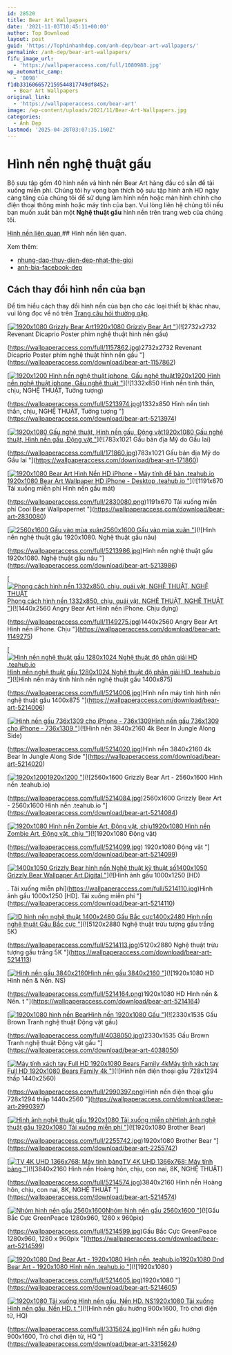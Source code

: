 ```yaml
---
id: 28520
title: Bear Art Wallpapers
date: '2021-11-03T10:45:11+00:00'
author: Top Download
layout: post
guid: 'https://Tophinhanhdep.com/anh-dep/bear-art-wallpapers/'
permalink: /anh-dep/bear-art-wallpapers/
fifu_image_url:
  - 'https://wallpaperaccess.com/full/1080988.jpg'
wp_automatic_camp:
  - '8098'
f1db3316066572159544817749df8452:
  - Bear Art Wallpapers
original_link:
  - 'https://wallpaperaccess.com/bear-art'
image: /wp-content/uploads/2021/11/Bear-Art-Wallpapers.jpg
categories:
  - Ảnh Đẹp
lastmod: '2025-04-28T03:07:35.160Z'
---
```

# Hình nền nghệ thuật gấu

Bộ sưu tập gồm 40 hình nền và hình nền Bear Art hàng đầu có sẵn để tải xuống miễn phí. Chúng tôi hy vọng bạn thích bộ sưu tập hình ảnh HD ngày càng tăng của chúng tôi để sử dụng làm hình nền hoặc màn hình chính cho điện thoại thông minh hoặc máy tính của bạn. Vui lòng liên hệ chúng tôi nếu bạn muốn xuất bản một **Nghệ thuật gấu** hình nền trên trang web của chúng tôi.

[Hình nền liên quan ](#related) ## Hình nền liên quan.

   
 Xem thêm:

   
- [nhung-dap-thuy-dien-dep-nhat-the-gioi](https://tophinhanhdep.com/anh-dep/nhung-dap-thuy-dien-dep-nhat-the-gioi/)
- [anh-bia-facebook-dep](https://tophinhanhdep.com/anh-bia/anh-bia-facebook-dep/)

## Cách thay đổi hình nền của bạn

Để tìm hiểu cách thay đổi hình nền của bạn cho các loại thiết bị khác nhau, vui lòng đọc về nó trên [Trang câu hỏi thường gặp](https://tophinhanhdep.com/faq/).

  
[[![1920x1080 Grizzly Bear Art](https://wallpaperaccess.com/full/1080988.jpg)1920x1080 Grizzly Bear Art "](https://wallpaperaccess.com/download/bear-art-1080988)](![2732x2732 Revenant Dicaprio Poster phim nghệ thuật hình nền gấu)

(https://wallpaperaccess.com/full/1157862.jpg)2732x2732 Revenant Dicaprio Poster phim nghệ thuật hình nền gấu "](https://wallpaperaccess.com/download/bear-art-1157862)

[[![1920x1200 Hình nền nghệ thuật iphone, Gấu nghệ thuật](https://wallpaperaccess.com/full/2416374.jpg)1920x1200 Hình nền nghệ thuật iphone, Gấu nghệ thuật "](https://wallpaperaccess.com/download/bear-art-2416374)](![1332x850 Hình nền tinh thần, chịu, NGHỆ THUẬT, Tưởng tượng)

(https://wallpaperaccess.com/full/5213974.jpg)1332x850 Hình nền tinh thần, chịu, NGHỆ THUẬT, Tưởng tượng "](https://wallpaperaccess.com/download/bear-art-5213974)

[[![1920x1080 Gấu nghệ thuật, Hình nền gấu, Động vật](https://wallpaperaccess.com/full/5213976.jpg)1920x1080 Gấu nghệ thuật, Hình nền gấu, Động vật "](https://wallpaperaccess.com/download/bear-art-5213976)](![783x1021 Gấu bản địa Mỹ do Gấu lai)

(https://wallpaperaccess.com/full/171860.jpg)783x1021 Gấu bản địa Mỹ do Gấu lai "](https://wallpaperaccess.com/download/bear-art-171860)

[[![1920x1080 Bear Art Hình Nền HD iPhone - Máy tính để bàn .teahub.io](https://wallpaperaccess.com/full/5213979.jpg)1920x1080 Bear Art Wallpaper HD iPhone - Desktop .teahub.io "](https://wallpaperaccess.com/download/bear-art-5213979)](![1191x670 Tải xuống miễn phí Hình nền gấu mát)

(https://wallpaperaccess.com/full/2830080.png)1191x670 Tải xuống miễn phí Cool Bear Wallpapernet "](https://wallpaperaccess.com/download/bear-art-2830080)

[[![2560x1600 Gấu vào mùa xuân](https://wallpaperaccess.com/full/5213985.jpg)2560x1600 Gấu vào mùa xuân "](https://wallpaperaccess.com/download/bear-art-5213985)](![Hình nền nghệ thuật gấu 1920x1080.  Nghệ thuật gấu nâu)

(https://wallpaperaccess.com/full/5213986.jpg)Hình nền nghệ thuật gấu 1920x1080. Nghệ thuật gấu nâu "](https://wallpaperaccess.com/download/bear-art-5213986)

[[![Phong cách hình nền 1332x850, chịu, quái vật, NGHỆ THUẬT, NGHỆ THUẬT](https://wallpaperaccess.com/full/5213990.jpg)Phong cách hình nền 1332x850, chịu, quái vật, NGHỆ THUẬT, NGHỆ THUẬT "](https://wallpaperaccess.com/download/bear-art-5213990)](![1440x2560 Angry Bear Art Hình nền iPhone.  Chịu đựng)

(https://wallpaperaccess.com/full/1149275.jpg)1440x2560 Angry Bear Art Hình nền iPhone. Chịu "](https://wallpaperaccess.com/download/bear-art-1149275)

[[![Hình nền nghệ thuật gấu 1280x1024 Nghệ thuật độ phân giải HD .teahub.io](https://wallpaperaccess.com/full/5213998.jpg)Hình nền nghệ thuật gấu 1280x1024 Nghệ thuật độ phân giải HD .teahub.io "](https://wallpaperaccess.com/download/bear-art-5213998)](![Hình nền máy tính hình nền nghệ thuật gấu 1400x875)

(https://wallpaperaccess.com/full/5214006.jpg)Hình nền máy tính hình nền nghệ thuật gấu 1400x875 "](https://wallpaperaccess.com/download/bear-art-5214006)

[[![Hình nền gấu 736x1309 cho iPhone - 736x1309](https://wallpaperaccess.com/full/5214017.jpg)Hình nền gấu 736x1309 cho iPhone - 736x1309 "](https://wallpaperaccess.com/download/bear-art-5214017)](![Hình nền 3840x2160 4k Bear In Jungle Along Side)

(https://wallpaperaccess.com/full/5214020.jpg)Hình nền 3840x2160 4k Bear In Jungle Along Side "](https://wallpaperaccess.com/download/bear-art-5214020)

[[![1920x1200 ](https://wallpaperaccess.com/full/5214071.jpg)1920x1200 "](https://wallpaperaccess.com/download/bear-art-5214071)](![2560x1600 Grizzly Bear Art - 2560x1600 Hình nền .teahub.io)

(https://wallpaperaccess.com/full/5214084.jpg)2560x1600 Grizzly Bear Art - 2560x1600 Hình nền .teahub.io "](https://wallpaperaccess.com/download/bear-art-5214084)

[[![1920x1080 Hình nền Zombie Art, Động vật, chịu](https://wallpaperaccess.com/full/5214086.jpg)1920x1080 Hình nền Zombie Art, Động vật, chịu "](https://wallpaperaccess.com/download/bear-art-5214086)](![1920x1080 Động vật)

(https://wallpaperaccess.com/full/5214099.jpg) 1920x1080 Động vật "](https://wallpaperaccess.com/download/bear-art-5214099)

[[![1400x1050 Grizzly Bear hình nền Nghệ thuật kỹ thuật số](https://wallpaperaccess.com/full/5214103.jpg)1400x1050 Grizzly Bear Wallpaper Art Digital "](https://wallpaperaccess.com/download/bear-art-5214103)](![Hình ảnh gấu 1000x1250 [HD)

.  Tải xuống miễn phí](https://wallpaperaccess.com/full/5214110.jpg)Hình ảnh gấu 1000x1250 \[HD\]. Tải xuống miễn phí "](https://wallpaperaccess.com/download/bear-art-5214110)

[[![ID hình nền nghệ thuật 1400x2480 Gấu Bắc cực](https://wallpaperaccess.com/full/5214112.jpg)1400x2480 Hình nền nghệ thuật Gấu Bắc cực "](https://wallpaperaccess.com/download/bear-art-5214112)](![5120x2880 Nghệ thuật trừu tượng gấu trắng 5K)

(https://wallpaperaccess.com/full/5214113.jpg)5120x2880 Nghệ thuật trừu tượng gấu trắng 5K "](https://wallpaperaccess.com/download/bear-art-5214113)

[[![Hình nền gấu 3840x2160](https://wallpaperaccess.com/full/5214143.jpg)Hình nền gấu 3840x2160 "](https://wallpaperaccess.com/download/bear-art-5214143)](![1920x1080 HD Hình nền & Nền.  NS)

(https://wallpaperaccess.com/full/5214164.png)1920x1080 HD Hình nền &amp; Nền. t "](https://wallpaperaccess.com/download/bear-art-5214164)

[[![1920x1080 hình nền Bear](https://wallpaperaccess.com/full/5214537.jpg)Hình nền 1920x1080 Gấu "](https://wallpaperaccess.com/download/bear-art-5214537)](![2330x1535 Gấu Brown Tranh nghệ thuật Động vật gấu)

(https://wallpaperaccess.com/full/4038050.jpg)2330x1535 Gấu Brown Tranh nghệ thuật Động vật gấu "](https://wallpaperaccess.com/download/bear-art-4038050)

[[![Máy tính xách tay Full HD 1920x1080 Bears Family 4k](https://wallpaperaccess.com/full/5214554.jpg)Máy tính xách tay Full HD 1920x1080 Bears Family 4k "](https://wallpaperaccess.com/download/bear-art-5214554)](![Hình nền điện thoại gấu 728x1294 thấp 1440x2560)

(https://wallpaperaccess.com/full/2990397.png)Hình nền điện thoại gấu 728x1294 thấp 1440x2560 "](https://wallpaperaccess.com/download/bear-art-2990397)

[[![Hình ảnh nghệ thuật gấu 1920x1080 Tải xuống miễn phí](https://wallpaperaccess.com/full/4149118.jpg)Hình ảnh nghệ thuật gấu 1920x1080 Tải xuống miễn phí "](https://wallpaperaccess.com/download/bear-art-4149118)](![1920x1080 Brother Bear)

(https://wallpaperaccess.com/full/2255742.jpg)1920x1080 Brother Bear "](https://wallpaperaccess.com/download/bear-art-2255742)

[[![TV 4K UHD 1366x768: Máy tính bảng](https://wallpaperaccess.com/full/5214566.jpg)TV 4K UHD 1366x768: Máy tính bảng "](https://wallpaperaccess.com/download/bear-art-5214566)](![3840x2160 Hình nền Hoàng hôn, chịu, con nai, 8K, NGHỆ THUẬT)

(https://wallpaperaccess.com/full/5214574.jpg)3840x2160 Hình nền Hoàng hôn, chịu, con nai, 8K, NGHỆ THUẬT "](https://wallpaperaccess.com/download/bear-art-5214574)

[[![Nhóm hình nền gấu 2560x1600](https://wallpaperaccess.com/full/5214578.jpg)Nhóm hình nền gấu 2560x1600 "](https://wallpaperaccess.com/download/bear-art-5214578)](![Gấu Bắc Cực GreenPeace 1280x960, 1280 x 960pix)

(https://wallpaperaccess.com/full/5214599.jpg)Gấu Bắc Cực GreenPeace 1280x960, 1280 x 960pix "](https://wallpaperaccess.com/download/bear-art-5214599)

[[![1920x1080 Dnd Bear Art - 1920x1080 Hình nền .teahub.io](https://wallpaperaccess.com/full/5214604.jpg)1920x1080 Dnd Bear Art - 1920x1080 Hình nền .teahub.io "](https://wallpaperaccess.com/download/bear-art-5214604)](![1920x1080 )

(https://wallpaperaccess.com/full/5214605.jpg)1920x1080 "](https://wallpaperaccess.com/download/bear-art-5214605)

[[![1920x1080 Tải xuống Hình nền gấu, Nền HD.  NS](https://wallpaperaccess.com/full/2902392.jpg)1920x1080 Tải xuống Hình nền gấu, Nền HD. t "](https://wallpaperaccess.com/download/bear-art-2902392)](![Hình nền gấu hướng 900x1600, Trò chơi điện tử, HQ)

(https://wallpaperaccess.com/full/3315624.jpg)Hình nền gấu hướng 900x1600, Trò chơi điện tử, HQ "](https://wallpaperaccess.com/download/bear-art-3315624)
